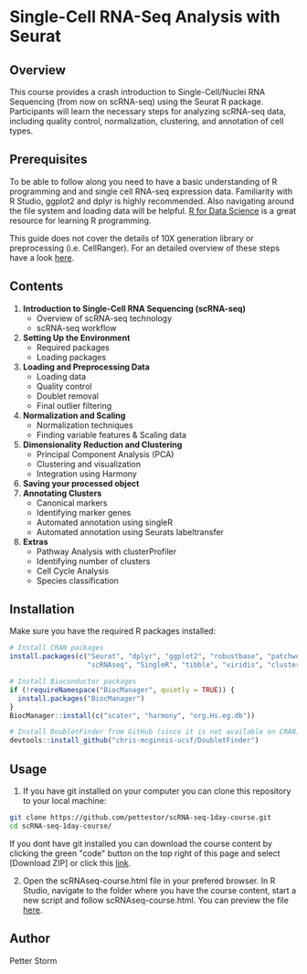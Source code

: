 # Single-Cell RNA-Seq Analysis with Seurat

## Overview

This course provides a crash introduction to Single-Cell/Nuclei RNA Sequencing (from now on scRNA-seq) using the Seurat R package. Participants will learn the necessary steps for analyzing scRNA-seq data, including quality control, normalization, clustering, and annotation of cell types.

## Prerequisites

To be able to follow along you need to have a basic understanding of R programming and and single cell RNA-seq expression data. Familiarity with R Studio, ggplot2 and dplyr is highly recommended. Also navigating around the file system and loading data will be helpful. [R for Data Science](https://r4ds.hadley.nz/) is a great resource for learning R programming.

This guide does not cover the details of 10X generation library or preprocessing (i.e. CellRanger). For an detailed overview of these steps have a look [here](https://training.galaxyproject.org/training-material/topics/single-cell/tutorials/scrna-preprocessing-tenx/tutorial.html).

## Contents

1.  **Introduction to Single-Cell RNA Sequencing (scRNA-seq)**
    -   Overview of scRNA-seq technology
    -   scRNA-seq workflow
2.  **Setting Up the Environment**
    -   Required packages
    -   Loading packages
3.  **Loading and Preprocessing Data**
    -   Loading data
    -   Quality control
    -   Doublet removal
    -   Final outlier filtering
4.  **Normalization and Scaling**
    -   Normalization techniques
    -   Finding variable features & Scaling data
5.  **Dimensionality Reduction and Clustering**
    -   Principal Component Analysis (PCA)
    -   Clustering and visualization
    -   Integration using Harmony
6.  **Saving your processed object**
7.  **Annotating Clusters**
    -   Canonical markers
    -   Identifying marker genes
    -   Automated annotation using singleR
    -   Automated annotation using Seurats labeltransfer
8. **Extras**
    -   Pathway Analysis with clusterProfiler
    -   Identifying number of clusters
    -   Cell Cycle Analysis
    -   Species classification


## Installation

Make sure you have the required R packages installed:

``` r
# Install CRAN packages
install.packages(c("Seurat", "dplyr", "ggplot2", "robustbase", "patchwork", "devtools", 
                   "scRNAseq", "SingleR", "tibble", "viridis", "clusterProfiler"))

# Install Bioconductor packages
if (!requireNamespace("BiocManager", quietly = TRUE)) {
  install.packages("BiocManager")
}
BiocManager::install(c("scater", "harmony", "org.Hs.eg.db"))

# Install DoubletFinder from GitHub (since it is not available on CRAN)
devtools::install_github("chris-mcginnis-ucsf/DoubletFinder")
```

## Usage

1.  If you have git installed on your computer you can clone this repository to your local machine:

``` bash
git clone https://github.com/pettestor/scRNA-seq-1day-course.git
cd scRNA-seq-1day-course/
```

If you dont have git installed you can download the course content by clicking the green "code" button on the top right of this page and select [Download ZIP] or click this [link](https://github.com/pettestor/scRNA-seq-1day-course/archive/refs/heads/main.zip). 

2.  Open the scRNAseq-course.html file in your prefered browser. In R Studio, navigate to the folder where you have the course content, start a new script and follow scRNAseq-course.html. You can preview the file [here](https://htmlpreview.github.io/?https://github.com/pettestor/scRNA-seq-1day-course/blob/main/scRNAseq-course.html).


## Author

Petter Storm
